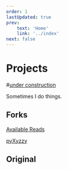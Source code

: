 ```yaml
---
order: 1
lastUpdated: true
prev:
    text: 'Home'
    link: '../index'
next: false
---
```

# Projects
#[under construction](#ffff00)

Sometimes I do things.

## Forks

[Available Reads](forks/available-reads)

[pyXyzzy](forks/pyxyzzy)

## Original

